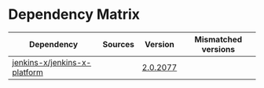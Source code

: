 # Dependency Matrix

Dependency | Sources | Version | Mismatched versions
---------- | ------- | ------- | -------------------
[jenkins-x/jenkins-x-platform](https://github.com/jenkins-x/jenkins-x-platform) |  | [2.0.2077](https://github.com/jenkins-x/jenkins-x-platform/releases/tag/v2.0.2077) | 
